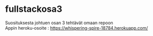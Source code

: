 # fullstackosa3
Suosituksesta johtuen osan 3 tehtävät omaan repoon <br />
Appin heroku-osoite : https://whispering-spire-18784.herokuapp.com/ <br />
